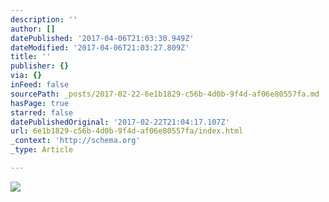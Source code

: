 ```yaml
---
description: ''
author: []
datePublished: '2017-04-06T21:03:30.949Z'
dateModified: '2017-04-06T21:03:27.809Z'
title: ''
publisher: {}
via: {}
inFeed: false
sourcePath: _posts/2017-02-22-6e1b1829-c56b-4d0b-9f4d-af06e80557fa.md
hasPage: true
starred: false
datePublishedOriginal: '2017-02-22T21:04:17.107Z'
url: 6e1b1829-c56b-4d0b-9f4d-af06e80557fa/index.html
_context: 'http://schema.org'
_type: Article

---
```

![](https://the-grid-user-content.s3-us-west-2.amazonaws.com/3a0f9882-c2ee-4278-9792-f43f0c303695.jpg)